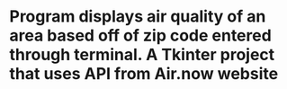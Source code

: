 # Program displays air quality of an area based off of zip code entered through terminal. A Tkinter project that uses API from Air.now website
